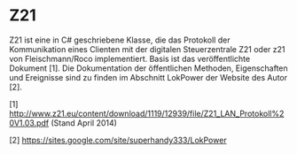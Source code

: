 ﻿Z21
===

Z21 ist eine in C# geschriebene Klasse, die das Protokoll der Kommunikation eines Clienten mit der digitalen Steuerzentrale Z21 oder z21 von Fleischmann/Roco implementiert. Basis ist das veröffentlichte Dokument [1]. Die Dokumentation der öffentlichen Methoden, Eigenschaften und Ereignisse sind zu finden im Abschnitt LokPower der Website des Autor [2].

[1] http://www.z21.eu/content/download/1119/12939/file/Z21_LAN_Protokoll%20V1.03.pdf (Stand April 2014)

[2] https://sites.google.com/site/superhandy333/LokPower

